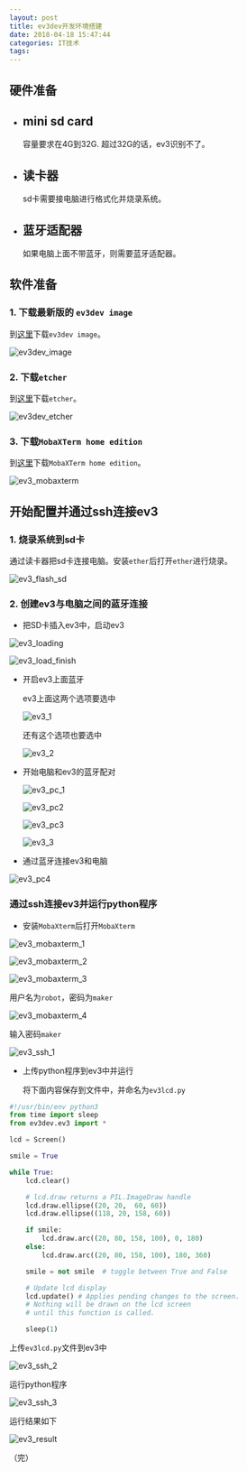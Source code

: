 ```yaml
---
layout: post
title: ev3dev开发环境搭建
date: 2018-04-18 15:47:44
categories: IT技术
tags: 
---
```


## 硬件准备

- ## mini sd card

  容量要求在4G到32G. 超过32G的话，ev3识别不了。

- ## 读卡器

  sd卡需要接电脑进行格式化并烧录系统。

- ## 蓝牙适配器

  如果电脑上面不带蓝牙，则需要蓝牙适配器。

## 软件准备

### 1. 下载最新版的 `ev3dev image`

到[这里](http://www.ev3dev.org/docs/getting-started/)下载`ev3dev image`。
	
![ev3dev_image](/assets/20180418/ev3dev_image.png)	

### 2. 下载`etcher`

到[这里](https://etcher.io/)下载`etcher`。

![ev3dev_etcher](/assets/20180418/ev3dev_etcher.png)

### 3. 下载`MobaXTerm home edition`

到[这里](https://mobaxterm.mobatek.net/download.html)下载`MobaXTerm home edition`。

![ev3_mobaxterm](/assets/20180418/ev3_mobaxterm.png)



## 开始配置并通过ssh连接ev3

### 1. 烧录系统到sd卡

通过读卡器把sd卡连接电脑。安装`ether`后打开`ether`进行烧录。

![ev3_flash_sd](/assets/20180418/ev3_flash_sd.png)

### 2. 创建ev3与电脑之间的蓝牙连接

-  把SD卡插入ev3中，启动ev3

![ev3_loading](/assets/20180418/ev3_loading.png)

![ev3_load_finish](/assets/20180418/ev3_load_finish.png)

- 开启ev3上面蓝牙

  ev3上面这两个选项要选中

  ![ev3_1](/assets/20180418/ev3_1.png)

  还有这个选项也要选中

  ![ev3_2](/assets/20180418/ev3_2.png)

- 开始电脑和ev3的蓝牙配对

  ![ev3_pc_1](/assets/20180418/ev3_pc_1.png)

  ![ev3_pc2](/assets/20180418/ev3_pc2.png)

  ![ev3_pc3](/assets/20180418/ev3_pc3.png)

  ![ev3_3](/assets/20180418/ev3_3.png)

- 通过蓝牙连接ev3和电脑

![ev3_pc4](/assets/20180418/ev3_pc4.png)



### 通过ssh连接ev3并运行python程序

- 安装`MobaXterm`后打开`MobaXterm`

![ev3_mobaxterm_1](/assets/20180418/ev3_mobaxterm_1.png)

![ev3_mobaxterm_2](/assets/20180418/ev3_mobaxterm_2.png)

![ev3_mobaxterm_3](/assets/20180418/ev3_mobaxterm_3.png)

用户名为`robot`，密码为`maker`

![ev3_mobaxterm_4](/assets/20180418/ev3_mobaxterm_4.png)

输入密码`maker`

![ev3_ssh_1](/assets/20180418/ev3_ssh_1.png)

- 上传python程序到ev3中并运行

  将下面内容保存到文件中，并命名为`ev3lcd.py`

```python
#!/usr/bin/env python3
from time import sleep
from ev3dev.ev3 import *

lcd = Screen()

smile = True

while True:
    lcd.clear()

    # lcd.draw returns a PIL.ImageDraw handle
    lcd.draw.ellipse((20, 20,  60, 60))
    lcd.draw.ellipse((118, 20, 158, 60))

    if smile:
        lcd.draw.arc((20, 80, 158, 100), 0, 180)
    else:
        lcd.draw.arc((20, 80, 158, 100), 180, 360)

    smile = not smile  # toggle between True and False

    # Update lcd display
    lcd.update() # Applies pending changes to the screen.
    # Nothing will be drawn on the lcd screen
    # until this function is called.

    sleep(1)
```

上传`ev3lcd.py`文件到ev3中

![ev3_ssh_2](/assets/20180418/ev3_ssh_2.png)



运行python程序

![ev3_ssh_3](/assets/20180418/ev3_ssh_3.png)

运行结果如下

![ev3_result](/assets/20180418/ev3_result.png)



（完）